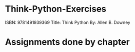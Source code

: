# Think-Python-Exercises

 ISBN: 9781491939369
 Title: Think Python
 By: Allen B. Downey

# Assignments done by chapter
